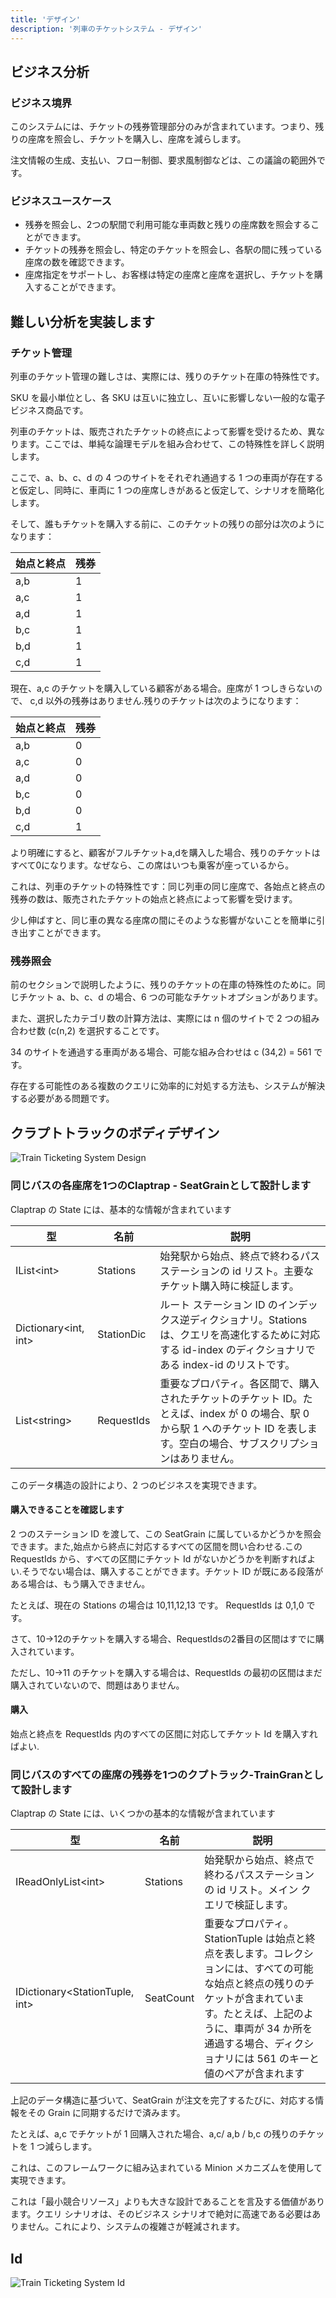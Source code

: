 ```yaml
---
title: 'デザイン'
description: '列車のチケットシステム - デザイン'
---
```



## ビジネス分析

### ビジネス境界

このシステムには、チケットの残券管理部分のみが含まれています。つまり、残りの座席を照会し、チケットを購入し、座席を減らします。

注文情報の生成、支払い、フロー制御、要求風制御などは、この議論の範囲外です。

### ビジネスユースケース

- 残券を照会し、2つの駅間で利用可能な車両数と残りの座席数を照会することができます。
- チケットの残券を照会し、特定のチケットを照会し、各駅の間に残っている座席の数を確認できます。
- 座席指定をサポートし、お客様は特定の座席と座席を選択し、チケットを購入することができます。

## 難しい分析を実装します

### チケット管理

列車のチケット管理の難しさは、実際には、残りのチケット在庫の特殊性です。

SKU を最小単位とし、各 SKU は互いに独立し、互いに影響しない一般的な電子ビジネス商品です。

列車のチケットは、販売されたチケットの終点によって影響を受けるため、異なります。ここでは、単純な論理モデルを組み合わせて、この特殊性を詳しく説明します。

ここで、a、b、c、d の 4 つのサイトをそれぞれ通過する 1 つの車両が存在すると仮定し、同時に、車両に 1 つの座席しきがあると仮定して、シナリオを簡略化します。

そして、誰もチケットを購入する前に、このチケットの残りの部分は次のようになります：

| 始点と終点 | 残券 |
| ----- | -- |
| a,b   | 1  |
| a,c   | 1  |
| a,d   | 1  |
| b,c   | 1  |
| b,d   | 1  |
| c,d   | 1  |

現在、a,c のチケットを購入している顧客がある場合。座席が 1 つしきらないので、 c,d 以外の残券はありません.残りのチケットは次のようになります：

| 始点と終点 | 残券 |
| ----- | -- |
| a,b   | 0  |
| a,c   | 0  |
| a,d   | 0  |
| b,c   | 0  |
| b,d   | 0  |
| c,d   | 1  |

より明確にすると、顧客がフルチケットa,dを購入した場合、残りのチケットはすべて0になります。なぜなら、この席はいつも乗客が座っているから。

これは、列車のチケットの特殊性です：同じ列車の同じ座席で、各始点と終点の残券の数は、販売されたチケットの始点と終点によって影響を受けます。

少し伸ばすと、同じ車の異なる座席の間にそのような影響がないことを簡単に引き出すことができます。

### 残券照会

前のセクションで説明したように、残りのチケットの在庫の特殊性のために。同じチケット a、b、c、d の場合、6 つの可能なチケットオプションがあります。

また、選択したカテゴリ数の計算方法は、実際には n 個のサイトで 2 つの組み合わせ数 (c(n,2) を選択することです。

34 のサイトを通過する車両がある場合、可能な組み合わせは c (34,2) = 561 です。

存在する可能性のある複数のクエリに効率的に対処する方法も、システムが解決する必要がある問題です。

## クラプトトラックのボディデザイン

![Train Ticketing System Design](/images/20200720-001.png)

### 同じバスの各座席を1つのClaptrap - SeatGrainとして設計します

Claptrap の State には、基本的な情報が含まれています

| 型                                      | 名前         | 説明                                                                                                  |
| -------------------------------------- | ---------- | --------------------------------------------------------------------------------------------------- |
| IList&lt;int&gt;           | Stations   | 始発駅から始点、終点で終わるパスステーションの id リスト。主要なチケット購入時に検証します。                                                    |
| Dictionary&lt;int, int&gt; | StationDic | ルート ステーション ID のインデックス逆ディクショナリ。Stations は、クエリを高速化するために対応する id-index のディクショナリである index-id のリストです。     |
| List&lt;string&gt;         | RequestIds | 重要なプロパティ。各区間で、購入されたチケットのチケット ID。たとえば、index が 0 の場合、駅 0 から駅 1 へのチケット ID を表します。空白の場合、サブスクリプションはありません。 |

このデータ構造の設計により、2 つのビジネスを実現できます。

#### 購入できることを確認します

2 つのステーション ID を渡して、この SeatGrain に属しているかどうかを照会できます。また,始点から終点に対応するすべての区間を問い合わせる.この RequestIds から、すべての区間にチケット Id がないかどうかを判断すればよい.そうでない場合は、購入することができます。チケット ID が既にある段落がある場合は、もう購入できません。

たとえば、現在の Stations の場合は 10,11,12,13 です。 RequestIds は 0,1,0 です。

さて、10->12のチケットを購入する場合、RequestIdsの2番目の区間はすでに購入されています。

ただし、10->11 のチケットを購入する場合は、RequestIds の最初の区間はまだ購入されていないので、問題はありません。

#### 購入

始点と終点を RequestIds 内のすべての区間に対応してチケット Id を購入すればよい.

### 同じバスのすべての座席の残券を1つのクプトラック-TrainGranとして設計します

Claptrap の State には、いくつかの基本的な情報が含まれています

| 型                                                | 名前        | 説明                                                                                                                                |
| ------------------------------------------------ | --------- | --------------------------------------------------------------------------------------------------------------------------------- |
| IReadOnlyList&lt;int&gt;             | Stations  | 始発駅から始点、終点で終わるパスステーションの id リスト。メイン クエリで検証します。                                                                                     |
| IDictionary&lt;StationTuple, int&gt; | SeatCount | 重要なプロパティ。StationTuple は始点と終点を表します。コレクションには、すべての可能な始点と終点の残りのチケットが含まれています。たとえば、上記のように、車両が 34 か所を通過する場合、ディクショナリには 561 のキーと値のペアが含まれます |

上記のデータ構造に基づいて、SeatGrain が注文を完了するたびに、対応する情報をその Grain に同期するだけで済みます。

たとえば、a,c でチケットが 1 回購入された場合、a,c/ a,b / b,c の残りのチケットを 1 つ減らします。

これは、このフレームワークに組み込まれている Minion メカニズムを使用して実現できます。

これは「最小競合リソース」よりも大きな設計であることを言及する価値があります。クエリ シナリオは、そのビジネス シナリオで絶対に高速である必要はありません。これにより、システムの複雑さが軽減されます。

## Id

![Train Ticketing System Id](/images/20200813-001.png)
